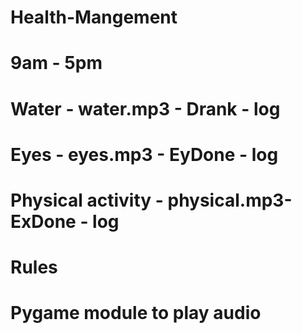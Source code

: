 # Health-Mangement
# 9am - 5pm
# Water - water.mp3  - Drank - log
# Eyes - eyes.mp3 - EyDone - log
# Physical activity - physical.mp3- ExDone - log
# Rules
# Pygame module to play audio
